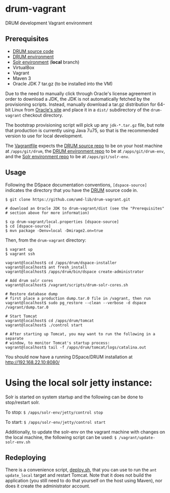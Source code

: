# drum-vagrant

DRUM development Vagrant environment

## Prerequisites

- [DRUM source code](https://github.com/umd-lib/drum)
- [DRUM environment](https://github.com/umd-lib/drum-env)
- [Solr environment](https://github.com/umd-lib/solr-env) (**local** branch)
- VirtualBox
- Vagrant
- Maven 3
- Oracle JDK 7 tar.gz (to be installed into the VM)

Due to the need to manually click through Oracle's license agreement in order to
download a JDK, the JDK is not automatically fetched by the provisioning
scripts. Instead, manually download a tar.gz distribution for 64-bit Linux from
[Oracle's site](http://www.oracle.com/technetwork/java/javase/downloads/jdk7-downloads-1880260.html)
and place it in a `dist/` subdirectory of the `drum-vagrant` checkout
directory.

The bootstrap provisioning script will pick up any `jdk-*.tar.gz` file, but note
that production is currently using Java 7u75, so that is the recommended version
to use for local development.

The [Vagrantfile](Vagrantfile) expects the [DRUM source
repo](https://github.com/umd-lib/drum) to be on your host machine at
`/apps/git/drum`, the [DRUM environment
repo](https://github.com/umd-lib/drum-env) to be at `/apps/git/drum-env`,
and the [Solr environment repo](https://github.com/umd-lib/solr-env) to be at
`/apps/git/solr-env`.

## Usage

Following the DSpace documentation conventions, `[dspace-source]` indicates the directory that you have the
[DRUM](https://github.com/umd-lib/drum) source code in.

```
$ git clone https://github.com/umd-lib/drum-vagrant.git

# download an Oracle JDK to drum-vagrant/dist (see the "Prerequisites"
# section above for more information)

$ cp drum-vagrant/local.properties [dspace-source]
$ cd [dspace-source]
$ mvn package -Denv=local -Dmirage2.on=true
```

Then, from the `drum-vagrant` directory:

```
$ vagrant up
$ vagrant ssh

vagrant@localhost$ cd /apps/drum/dspace-installer
vagrant@localhost$ ant fresh_install
vagrant@localhost$ /apps/drum/bin/dspace create-administrator

# Add drum solr cores
vagrant@localhost$ /vagrant/scripts/drum-solr-cores.sh

# Restore database dump
# first place a production dump.tar.0 file in /vagrant, then run
vagrant@localhost$ sudo pg_restore --clean --verbose -d dspace /vagrant/dump.tar.0

# Start Tomcat
vagrant@localhost$ cd /apps/drum/tomcat
vagrant@localhost$ ./control start

# After starting up Tomcat, you may want to run the following in a separate
# window, to monitor Tomcat's startup process:
vagrant@localhost$ tail -f /apps/drum/tomcat/logs/catalina.out
```

You should now have a running DSpace/DRUM installation at
<http://192.168.22.10:8080/>

# Using the local solr jetty instance:
Solr is started on system startup and the following can be done to stop/restart solr.

To stop: `$ /apps/solr-env/jetty/control stop`

To start:  `$ /apps/solr-env/jetty/control start`

Additionally, to update the solr-env on the vagrant machine with changes on the local machine, the following script can be used: `$ /vagrant/update-solr-env.sh`

## Redeploying

There is a convenience script, [deploy.sh](scripts/deploy.sh), that you can use to run
the `ant update_local` target and restart Tomcat. Note that it does not build
the application (you still need to do that yourself on the host using Maven),
nor does it create the administrator account.
